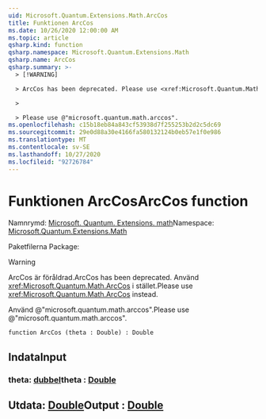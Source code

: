 ```yaml
---
uid: Microsoft.Quantum.Extensions.Math.ArcCos
title: Funktionen ArcCos
ms.date: 10/26/2020 12:00:00 AM
ms.topic: article
qsharp.kind: function
qsharp.namespace: Microsoft.Quantum.Extensions.Math
qsharp.name: ArcCos
qsharp.summary: >-
  > [!WARNING]

  > ArcCos has been deprecated. Please use <xref:Microsoft.Quantum.Math.ArcCos> instead.

  >

  > Please use @"microsoft.quantum.math.arccos".
ms.openlocfilehash: c15b18eb84a843cf53938d7f255253b2d2c5dc69
ms.sourcegitcommit: 29e0d88a30e4166fa580132124b0eb57e1f0e986
ms.translationtype: MT
ms.contentlocale: sv-SE
ms.lasthandoff: 10/27/2020
ms.locfileid: "92726784"
---
```

# <a name="arccos-function"></a><span data-ttu-id="7590e-102">Funktionen ArcCos</span><span class="sxs-lookup"><span data-stu-id="7590e-102">ArcCos function</span></span>

<span data-ttu-id="7590e-103">Namnrymd: [Microsoft. Quantum. Extensions. math](xref:Microsoft.Quantum.Extensions.Math)</span><span class="sxs-lookup"><span data-stu-id="7590e-103">Namespace: [Microsoft.Quantum.Extensions.Math](xref:Microsoft.Quantum.Extensions.Math)</span></span>

<span data-ttu-id="7590e-104">Paketfilerna [](https://nuget.org/packages/)</span><span class="sxs-lookup"><span data-stu-id="7590e-104">Package: [](https://nuget.org/packages/)</span></span>


> [!WARNING]
> <span data-ttu-id="7590e-105">ArcCos är föråldrad.</span><span class="sxs-lookup"><span data-stu-id="7590e-105">ArcCos has been deprecated.</span></span> <span data-ttu-id="7590e-106">Använd <xref:Microsoft.Quantum.Math.ArcCos> i stället.</span><span class="sxs-lookup"><span data-stu-id="7590e-106">Please use <xref:Microsoft.Quantum.Math.ArcCos> instead.</span></span>
>
> <span data-ttu-id="7590e-107">Använd @"microsoft.quantum.math.arccos".</span><span class="sxs-lookup"><span data-stu-id="7590e-107">Please use @"microsoft.quantum.math.arccos".</span></span>



```qsharp
function ArcCos (theta : Double) : Double
```


## <a name="input"></a><span data-ttu-id="7590e-108">Indata</span><span class="sxs-lookup"><span data-stu-id="7590e-108">Input</span></span>

### <a name="theta--double"></a><span data-ttu-id="7590e-109">theta: [dubbel](xref:microsoft.quantum.lang-ref.double)</span><span class="sxs-lookup"><span data-stu-id="7590e-109">theta : [Double](xref:microsoft.quantum.lang-ref.double)</span></span>





## <a name="output--double"></a><span data-ttu-id="7590e-110">Utdata: [Double](xref:microsoft.quantum.lang-ref.double)</span><span class="sxs-lookup"><span data-stu-id="7590e-110">Output : [Double](xref:microsoft.quantum.lang-ref.double)</span></span>

